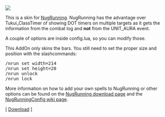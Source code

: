 <img src="http://dl.dropbox.com/u/4618521/Wow/tukui_nugrunning.jpg" />

This is a skin for <a href="http://www.wowinterface.com/downloads/info10440-NugRunning.html">NugRunning</a>. NugRunning has the advantage over Tukui_ClassTimer of showing DOT timers on multiple targets as it gets the information from the combat log and <b>not</b> from the UNIT_AURA event.

A couple of options are inside config.lua, so you can modify those.

This AddOn only skins the bars. You still need to set the proper size and position with the slashcommands:

<pre>/nrun set width=214
/nrun set height=20
/nrun unlock
/nrun lock</pre>

More information on how to add your own spells to NugRunning or other options can be found on the <a href="http://www.wowinterface.com/downloads/info10440-NugRunning.html">NugRunning download page</a> and the <a href="https://github.com/rgd87/NugRunning/wiki/NugRunningUserConfig">NugRunningConfig wiki page</a>.

[ <a href="https://github.com/rubenvincenten/TukUI_NugRunning/zipball/master">Download</a> ]